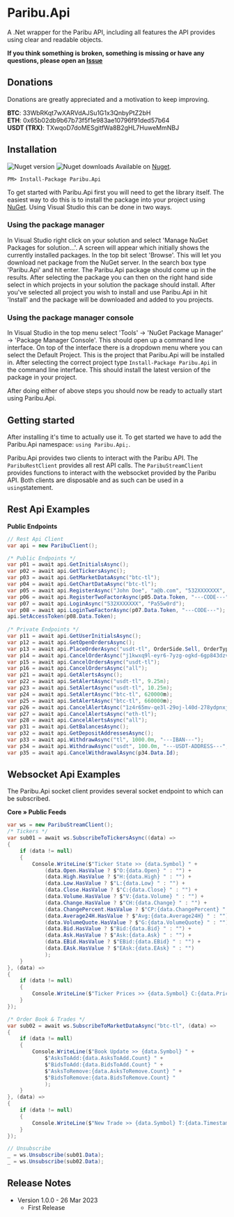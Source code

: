 ﻿# Paribu.Api 

A .Net wrapper for the Paribu API, including all features the API provides using clear and readable objects.

**If you think something is broken, something is missing or have any questions, please open an [Issue](https://github.com/burakoner/Paribu.Api/issues)**

## Donations
Donations are greatly appreciated and a motivation to keep improving.

**BTC**:  33WbRKqt7wXARVdAJSu1G1x3QnbyPtZ2bH  
**ETH**:  0x65b02db9b67b73f5f1e983ae10796f91ded57b64  
**USDT (TRX)**: TXwqoD7doMESgitfWa8B2gHL7HuweMmNBJ  

## Installation
![Nuget version](https://img.shields.io/nuget/v/Paribu.Api.svg)  ![Nuget downloads](https://img.shields.io/nuget/dt/Paribu.Api.svg)
Available on [Nuget](https://www.nuget.org/packages/Paribu.Api).
```
PM> Install-Package Paribu.Api
```
To get started with Paribu.Api first you will need to get the library itself. The easiest way to do this is to install the package into your project using  [NuGet](https://www.nuget.org/packages/Paribu.Api). Using Visual Studio this can be done in two ways.

### Using the package manager
In Visual Studio right click on your solution and select 'Manage NuGet Packages for solution...'. A screen will appear which initially shows the currently installed packages. In the top bit select 'Browse'. This will let you download net package from the NuGet server. In the search box type 'Paribu.Api' and hit enter. The Paribu.Api package should come up in the results. After selecting the package you can then on the right hand side select in which projects in your solution the package should install. After you've selected all project you wish to install and use Paribu.Api in hit 'Install' and the package will be downloaded and added to you projects.

### Using the package manager console
In Visual Studio in the top menu select 'Tools' -> 'NuGet Package Manager' -> 'Package Manager Console'. This should open up a command line interface. On top of the interface there is a dropdown menu where you can select the Default Project. This is the project that Paribu.Api will be installed in. After selecting the correct project type  `Install-Package Paribu.Api`  in the command line interface. This should install the latest version of the package in your project.

After doing either of above steps you should now be ready to actually start using Paribu.Api.
## Getting started
After installing it's time to actually use it. To get started we have to add the Paribu.Api namespace:  `using Paribu.Api;`.

Paribu.Api provides two clients to interact with the Paribu API. The  `ParibuRestClient`  provides all rest API calls. The  `ParibuStreamClient` provides functions to interact with the websocket provided by the Paribu API. Both clients are disposable and as such can be used in a  `using`statement.

## Rest Api Examples
**Public Endpoints**
```C#
// Rest Api Client
var api = new ParibuClient();

/* Public Endpoints */
var p01 = await api.GetInitialsAsync();
var p02 = await api.GetTickersAsync();
var p03 = await api.GetMarketDataAsync("btc-tl");
var p04 = await api.GetChartDataAsync("btc-tl");
var p05 = await api.RegisterAsync("John Doe", "a@b.com", "532XXXXXXX", "Pa55w0rd");
var p06 = await api.RegisterTwoFactorAsync(p05.Data.Token, "---CODE---");
var p07 = await api.LoginAsync("532XXXXXXX", "Pa55w0rd");
var p08 = await api.LoginTwoFactorAsync(p07.Data.Token, "---CODE---");
api.SetAccessToken(p08.Data.Token);
            
/* Private Endpoints */
var p11 = await api.GetUserInitialsAsync();
var p12 = await api.GetOpenOrdersAsync();
var p13 = await api.PlaceOrderAsync("usdt-tl", OrderSide.Sell, OrderType.Limit, 110.0m, 10.0m, 11.0m);
var p14 = await api.CancelOrderAsync("j1kwxq9l-eyr6-7yzg-ogkd-6gp843dzvn5o");
var p15 = await api.CancelOrdersAsync("usdt-tl");
var p16 = await api.CancelOrdersAsync("all");
var p21 = await api.GetAlertsAsync();
var p22 = await api.SetAlertAsync("usdt-tl", 9.25m);
var p23 = await api.SetAlertAsync("usdt-tl", 10.25m);
var p24 = await api.SetAlertAsync("btc-tl", 620000m);
var p25 = await api.SetAlertAsync("btc-tl", 660000m);
var p26 = await api.CancelAlertAsync("1z4r65mv-qe3l-29oj-l40d-278ydpnxj90g");
var p27 = await api.CancelAlertsAsync("eth-tl");
var p28 = await api.CancelAlertsAsync("all");
var p31 = await api.GetBalancesAsync();
var p32 = await api.GetDepositAddressesAsync();
var p33 = await api.WithdrawAsync("tl", 1000.0m, "---IBAN---");
var p34 = await api.WithdrawAsync("usdt", 100.0m, "---USDT-ADDRESS---", "", "trx");
var p35 = await api.CancelWithdrawalAsync(p34.Data.Id);
```

## Websocket Api Examples
The Paribu.Api socket client provides several socket endpoint to which can be subscribed.

**Core » Public Feeds**
```C#
var ws = new ParibuStreamClient();
/* Tickers */
var sub01 = await ws.SubscribeToTickersAsync((data) =>
{
    if (data != null)
    {
        Console.WriteLine($"Ticker State >> {data.Symbol} " +
            (data.Open.HasValue ? $"O:{data.Open} " : "") +
            (data.High.HasValue ? $"H:{data.High} " : "") +
            (data.Low.HasValue ? $"L:{data.Low} " : "") +
            (data.Close.HasValue ? $"C:{data.Close} " : "") +
            (data.Volume.HasValue ? $"V:{data.Volume} " : "") +
            (data.Change.HasValue ? $"CH:{data.Change} " : "") +
            (data.ChangePercent.HasValue ? $"CP:{data.ChangePercent} " : "") +
            (data.Average24H.HasValue ? $"Avg:{data.Average24H} " : "") +
            (data.VolumeQuote.HasValue ? $"G:{data.VolumeQuote} " : "") +
            (data.Bid.HasValue ? $"Bid:{data.Bid} " : "") +
            (data.Ask.HasValue ? $"Ask:{data.Ask} " : "") +
            (data.EBid.HasValue ? $"EBid:{data.EBid} " : "") +
            (data.EAsk.HasValue ? $"EAsk:{data.EAsk} " : "")
            );
    }
}, (data) =>
{
    if (data != null)
    {
        Console.WriteLine($"Ticker Prices >> {data.Symbol} C:{data.Prices.Count()} P:{string.Join(',', data.Prices)}");
    }
});

/* Order Book & Trades */
var sub02 = await ws.SubscribeToMarketDataAsync("btc-tl", (data) =>
{
    if (data != null)
    {
        Console.WriteLine($"Book Update >> {data.Symbol} " +
            $"AsksToAdd:{data.AsksToAdd.Count} " +
            $"BidsToAdd:{data.BidsToAdd.Count} " +
            $"AsksToRemove:{data.AsksToRemove.Count} " +
            $"BidsToRemove:{data.BidsToRemove.Count} "
            );
    }
}, (data) =>
{
    if (data != null)
    {
        Console.WriteLine($"New Trade >> {data.Symbol} T:{data.Timestamp} P:{data.Price} A:{data.Amount} S:{data.Side}");
    }
});

// Unsubscribe
_ = ws.Unsubscribe(sub01.Data);
_ = ws.Unsubscribe(sub02.Data);
```

## Release Notes
* Version 1.0.0 - 26 Mar 2023
    * First Release